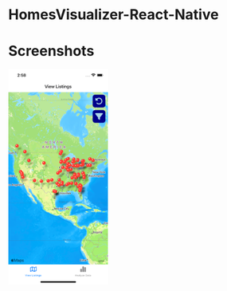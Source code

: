 # HomesVisualizer-React-Native

# Screenshots

<img src="Simulator Screen Shot - iPhone 14 - 2023-01-04 at 02.58.20.png" width="200">